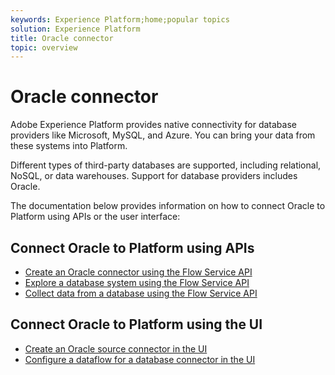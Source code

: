 ```yaml
---
keywords: Experience Platform;home;popular topics
solution: Experience Platform
title: Oracle connector
topic: overview
---
```


# Oracle connector

Adobe Experience Platform provides native connectivity for database providers like Microsoft, MySQL, and Azure. You can bring your data from these systems into Platform.

Different types of third-party databases are supported, including relational, NoSQL, or data warehouses. Support for database providers includes Oracle.

The documentation below provides information on how to connect Oracle to Platform using APIs or the user interface:

## Connect Oracle to Platform using APIs

- [Create an Oracle connector using the Flow Service API](../../tutorials/api/create/databases/oracle.md)
- [Explore a database system using the Flow Service API](../../tutorials/api/explore/database-nosql.md)
- [Collect data from a database using the Flow Service API](../../tutorials/api/collect/database-nosql.md)

## Connect Oracle to Platform using the UI

- [Create an Oracle source connector in the UI](../../tutorials/ui/create/databases/oracle.md)
- [Configure a dataflow for a database connector in the UI](../../tutorials/ui/dataflow/databases.md)